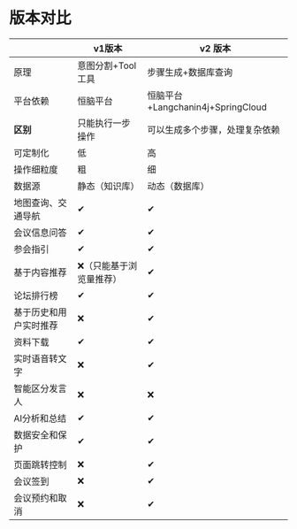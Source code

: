 # 版本对比

| | v1版本 | v2 版本 |
|---|---|---|
|原理|意图分割+Tool工具|步骤生成+数据库查询|
|平台依赖|恒脑平台|恒脑平台+Langchanin4j+SpringCloud|
|**区别**|只能执行一步操作|可以生成多个步骤，处理复杂依赖|
|可定制化|低|高|
|操作细粒度|粗|细|
|数据源|静态（知识库）|动态（数据库）|
|地图查询、交通导航|✔|✔|
|会议信息问答|✔|✔|
|参会指引|✔|✔|
|基于内容推荐|❌（只能基于浏览量推荐）|✔|
|论坛排行榜|✔|✔|
|基于历史和用户实时推荐|❌|✔|
|资料下载|✔|✔|
|实时语音转文字|❌|✔|
|智能区分发言人|❌|❌|
|AI分析和总结|✔|✔|
|数据安全和保护|✔|✔|
|页面跳转控制|❌|✔|
|会议签到|❌|✔|
|会议预约和取消|❌|✔|